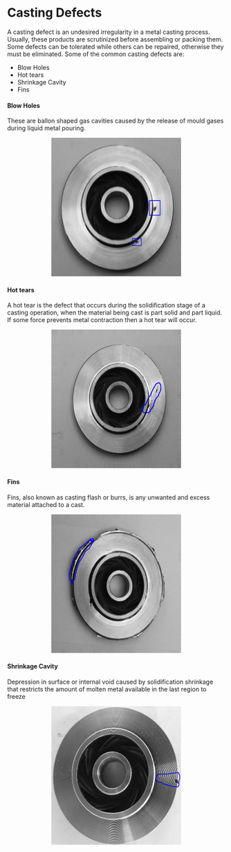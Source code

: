 # Casting Defects
A casting defect is an undesired irregularity in a metal casting process. Usually, these products are scrutinized before assembling or packing them. Some defects can be tolerated while others can be repaired, otherwise they must be eliminated. Some of the common casting defects are:

* Blow Holes
* Hot tears
* Shrinkage Cavity
* Fins

#### Blow Holes
These are ballon shaped gas cavities caused by the release of mould gases during liquid metal pouring. 

<p align = "center">
 <img width="300" height="320" src=".\BH.png">
 </p>

 #### Hot tears
 A hot tear is the defect that occurs during the solidification stage of a casting operation, when the material being cast is part solid and part liquid.  If some force prevents metal contraction then a hot tear will occur.
 
 <p align = "center">
 <img width="300" height="320" src=".\HT.png">
 </p>

#### Fins
Fins, also known as casting flash or burrs, is any unwanted and excess material attached to a cast.

 <p align = "center">
 <img width="300" height="320" src=".\Fins.png">
 </p>

 #### Shrinkage Cavity
 Depression in surface or internal void caused by solidification shrinkage that restricts the amount of molten metal available in the last region to freeze

 <p align = "center">
 <img width="300" height="320" src=".\PS.png">
 </p>